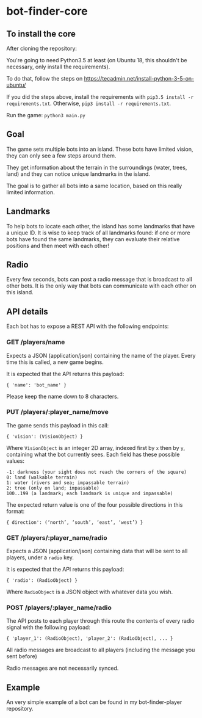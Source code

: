 # bot-finder-core

## To install the core

After cloning the repository:

You're going to need Python3.5 at least (on Ubuntu 18, this shouldn't be necessary, only install the requirements).

To do that, follow the steps on https://tecadmin.net/install-python-3-5-on-ubuntu/

If you did the steps above, install the requirements with `pip3.5 install -r requirements.txt`. Otherwise, `pip3 install -r requirements.txt`.

Run the game: `python3 main.py`

## Goal

The game sets multiple bots into an island. These bots have limited vision, they can only see a few steps around them.

They get information about the terrain in the surroundings (water, trees, land) and they can notice unique landmarks in the island.

The goal is to gather all bots into a same location, based on this really limited information.

## Landmarks

To help bots to locate each other, the island has some landmarks that have a unique ID. It is wise to keep track of all landmarks found: if one or more bots have found the same landmarks, they can evaluate their relative positions and then meet with each other!

## Radio

Every few seconds, bots can post a radio message that is broadcast to all other bots. It is the only way that bots can communicate with each other on this island.

## API details

Each bot has to expose a REST API with the following endpoints:

### GET /players/name

Expects a JSON (application/json) containing the name of the player. Every time this is called, a new game begins.

It is expected that the API returns this payload:

```
{ 'name': 'bot_name' } 
```

Please keep the name down to 8 characters.

### PUT /players/:player_name/move

The game sends this payload in this call:

```
{ 'vision': (VisionObject) }
```

Where `VisionObject` is an integer 2D array, indexed first by `x` then by `y`, containing what the bot currently sees. Each field has these possible values:

```
-1: darkness (your sight does not reach the corners of the square)
0: land (walkable terrain)
1: water (rivers and sea; impassable terrain) 
2: tree (only on land; impassable)
100..199 (a landmark; each landmark is unique and impassable)
```

The expected return value is one of the four possible directions in this format:

```
{ direction': (‘north’, ‘south’, ‘east’, ‘west’) }
```

### GET /players/:player_name/radio

Expects a JSON (application/json) containing data that will be sent to all players, under a `radio` key.

It is expected that the API returns this payload:

```
{ 'radio': (RadioObject) } 
```

Where `RadioObject` is a JSON object with whatever data you wish.

### POST /players/:player_name/radio

The API posts to each player through this route the contents of every radio signal with the following payload:

```
{ 'player_1': (RadioObject), 'player_2': (RadioObject), ... } 
```

All radio messages are broadcast to all players (including the message you sent before)

Radio messages are not necessarily synced. 

## Example

An very simple example of a bot can be found in my bot-finder-player repository.
